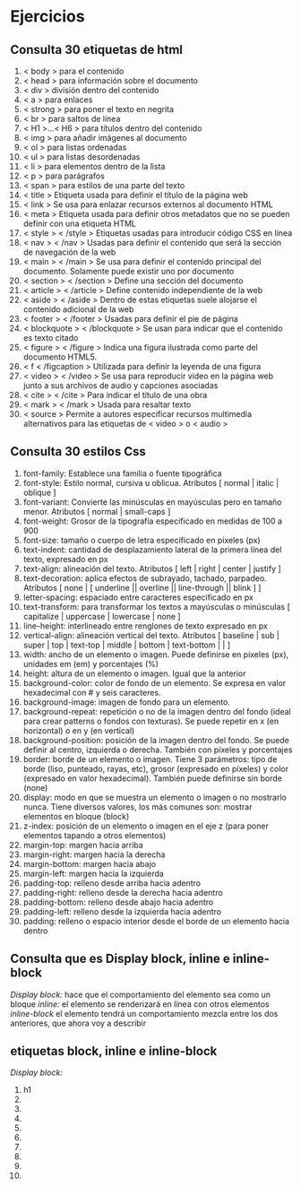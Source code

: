 # Ejercicios
## **Consulta 30 etiquetas de html**
1. < body > para el contenido
2. < head > para información sobre el documento
3. < div > división dentro del contenido
4. < a > para enlaces
5. < strong > para poner el texto en negrita
6. < br > para saltos de línea
7. < H1 >…< H6 > para títulos dentro del contenido
8. < img > para añadir imágenes al documento
9. < ol > para listas ordenadas
10. < ul > para listas desordenadas
11. < li > para elementos dentro de la lista
12. < p > para parágrafos
13. < span > para estilos de una parte del texto
14. < title > </title> Etiqueta usada para definir el título de la página web
15. < link > Se usa para enlazar recursos externos al documento HTML
16. < meta > Etiqueta usada para definir otros metadatos que no se pueden definir con una etiqueta HTML
17. < style > < /style > Etiquetas usadas para introducir código CSS en línea
18. < nav > < /nav > Usadas para definir el contenido que será la sección de navegación de la web
19. < main > < /main > Se usa para definir el contenido principal del documento. Solamente puede existir uno por documento
20. < section > < /section > Define una sección del documento
21. < article > < /article > Define contenido independiente de la web
22. < aside > < /aside > Dentro de estas etiquetas suele alojarse el contenido adicional de la web
23. < footer > < /footer > Usadas para definir el pie de página
24. < blockquote > < /blockquote > Se usan para indicar que el contenido es texto citado
25. < figure > < /figure > Indica una figura ilustrada como parte del documento HTML5.
26. < f<igcaption > < /figcaption > Utilizada para definir la leyenda de una figura
27. < video > < /video > Se usa para reproducir video en la página web junto a sus archivos de audio y capciones asociadas
28. < cite > < /cite > Para indicar el título de una obra
29. < mark > < /mark > Usada para resaltar texto
30. < source > Permite a autores especificar recursos multimedia alternativos para las etiquetas de < video > o < audio >

## **Consulta 30 estilos Css**
1. font-family: Establece una familia o fuente tipográfica
2. font-style: Estilo normal, cursiva u oblicua. Atributos [ normal | italic | oblique ]
3. font-variant: Convierte las minúsculas en mayúsculas pero en tamaño menor. Atributos [ normal | small-caps ]
4. font-weight: Grosor de la tipografía especificado en medidas de 100 a 900
5. font-size: tamaño o cuerpo de letra especificado en píxeles (px)
6. text-indent: cantidad de desplazamiento lateral de la primera línea del texto, expresado en px
7. text-align: alineación del texto. Atributos [ left | right | center | justify ]
8. text-decoration: aplica efectos de subrayado, tachado, parpadeo. Atributos [ none | [ underline || overline || line-through || blink ] ]
9. letter-spacing: espaciado entre caracteres especificado en px
10. text-transform: para transformar los textos a mayúsculas o minúsculas [ capitalize | uppercase | lowercase | none ]
11. line-height: interlineado entre renglones de texto expresado en px
12. vertical-align: alineación vertical del texto. Atributos [ baseline | sub | super | top | text-top | middle | bottom | text-bottom | <porcentaje> | <longitud> ]
13. width: ancho de un elemento o imagen. Puede definirse en píxeles (px), unidades em (em) y porcentajes (%)
14. height: altura de un elemento o imagen. Igual que la anterior
15. background-color: color de fondo de un elemento. Se expresa en valor hexadecimal con # y seis caracteres.
16. background-image: imagen de fondo para un elemento.
17. background-repeat: repetición o no de la imagen dentro del fondo (ideal para crear patterns o fondos con texturas). Se puede repetir en x (en horizontal) o en y (en vertical)
18. background-position: posición de la imagen dentro del fondo. Se puede definir al centro, izquierda o derecha. También con píxeles y porcentajes
19. border: borde de un elemento o imagen. Tiene 3 parámetros: tipo de borde (liso, punteado, rayas, etc), grosor (expresado en píxeles) y color (expresado en valor hexadecimal). También puede definirse sin borde (none)
20. display: modo en que se muestra un elemento o imagen o no mostrarlo nunca. Tiene diversos valores, los más comunes son: mostrar elementos en bloque (block)
21. z-index: posición de un elemento o imagen en el eje z (para poner elementos tapando a otros elementos)
22. margin-top: margen hacia arriba
23. margin-right: margen hacia la derecha
24. margin-bottom: margen hacia abajo
25. margin-left: margen hacia la izquierda
26. padding-top: relleno desde arriba hacia adentro
27. padding-right: relleno desde la derecha hacia adentro
28. padding-bottom: relleno desde abajo hacia adentro
29. padding-left: relleno desde la izquierda hacia adentro
30. padding: relleno o espacio interior desde el borde de un elemento hacia dentro

## **Consulta que es Display block, inline e inline-block**

*Display block:* hace que el comportamiento del elemento sea como un bloque
*inline:* el elemento se renderizará en línea con otros elementos
*inline-block* el elemento tendrá un comportamiento mezcla entre los dos anteriores, que ahora voy a describir

## **etiquetas block, inline e inline-block**

*Display block:*
1. h1
2.
3.
4.
5.
6.
7.
8.
9.
10.




